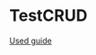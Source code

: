 # TestCRUD
 
 [Used guide](https://medium.com/@backslash112/create-maven-project-with-servlet-in-intellij-idea-2018-be0d673bd9af)
